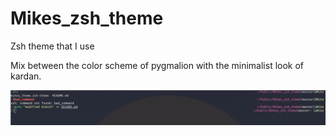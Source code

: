 # Mikes_zsh_theme
Zsh theme that I use

Mix between the color scheme of pygmalion with the minimalist look of kardan.

![](theme_preview.png)

